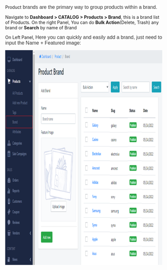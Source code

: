 <p>Product<span style="color: #333333; font-family: sans-serif; font-size: 16px; background-color: #ffffff;"> brands are the primary way to group products within a brand.&nbsp;&nbsp;</span></p>
<p>Navigate to&nbsp;<strong>Dashboard &gt; CATALOG &gt; Products &gt; Brand</strong>, this is a brand list of Products. On the right Panel, You can do&nbsp;<strong>Bulk Action</strong>(Delete, Trash) any brand or <strong>Search</strong>&nbsp;by name of Brand</p>
<p>On Left Panel,&nbsp;<span style="background-color: #ffffff; color: #333333; font-family: sans-serif; font-size: 16px;">Here you can quickly and easily add a brand, just need to input the Name + Featured image:&nbsp;</span></p>
<p><img src="/assets/images/brand-manager/bc3d2ba0cd5e194cdeb51db845fc6033.png" alt="" width="1125" height="691" /></p>